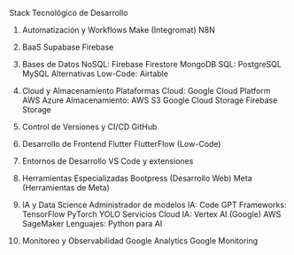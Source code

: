 Stack Tecnológico de Desarrollo

1. Automatización y Workflows
Make (Integromat)
N8N

2. BaaS
Supabase
Firebase

3. Bases de Datos
NoSQL:
    Firebase Firestore
    MongoDB
SQL:
    PostgreSQL
    MySQL
Alternativas Low-Code:
    Airtable

4. Cloud y Almacenamiento
Plataformas Cloud:
    Google Cloud Platform
    AWS
    Azure
Almacenamiento:
    AWS S3
    Google Cloud Storage
    Firebase Storage

5. Control de Versiones y CI/CD
GitHub

6. Desarrollo de Frontend
Flutter
FlutterFlow (Low-Code)

7. Entornos de Desarrollo
VS Code y extensiones

8. Herramientas Especializadas
Bootpress (Desarrollo Web)
Meta (Herramientas de Meta)

9. IA y Data Science
Administrador de modelos IA:
    Code GPT
Frameworks:
    TensorFlow
    PyTorch
    YOLO
Servicios Cloud IA:
    Vertex AI (Google)
    AWS SageMaker
Lenguajes:
    Python para AI

10. Monitoreo y Observabilidad
Google Analytics
Google Monitoring